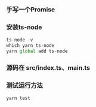 ### 手写一个Promise

### 安装ts-node
```javascript
ts-node -v
which yarn ts-node
yarn global add ts-node
```
### 源码在 src/index.ts、main.ts

### 测试运行方法
```javascript
yarn test
```

